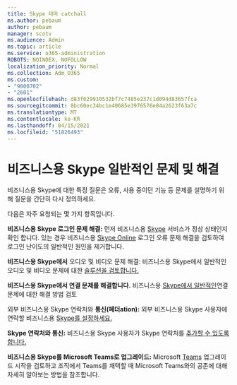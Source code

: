 ```yaml
---
title: Skype 테마 catchall
ms.author: pebaum
author: pebaum
manager: scotv
ms.audience: Admin
ms.topic: article
ms.service: o365-administration
ROBOTS: NOINDEX, NOFOLLOW
localization_priority: Normal
ms.collection: Adm_O365
ms.custom:
- "9000702"
- "2601"
ms.openlocfilehash: d83f029910532bf7c7485e237c1d094d83657fca
ms.sourcegitcommit: 8bc60ec34bc1e40685e3976576e04a2623f63a7c
ms.translationtype: MT
ms.contentlocale: ko-KR
ms.lasthandoff: 04/15/2021
ms.locfileid: "51826493"
---
```

# <a name="skype-for-business-common-issues-and-resolutions"></a>비즈니스용 Skype 일반적인 문제 및 해결 

비즈니스용 Skype에 대한 특정 질문은 오류, 사용 중이던 기능 등 문제를 설명하기 위해 질문을 간단히 다시 정의하세요. 

다음은 자주 요청되는 몇 가지 항목입니다.

**비즈니스용 Skype 로그인 문제 해결:** 먼저 비즈니스용 [Skype](https://admin.microsoft.com/Adminportal/Home?source=applauncher#/servicehealth) 서비스가 정상 상태인지 확인 합니다. 있는 경우 비즈니스용 [Skype Online](https://docs.microsoft.com/SkypeForBusiness/set-up-skype-for-business-online/troubleshooting-sign-in-errors-for-admins#check-for-common-causes-of-skype-for-business-online-sign-in-errors) 로그인 오류 문제 해결을 검토하여 로그인 난이도의 일반적인 원인을 제거합니다.
 
**비즈니스용 Skype에서** 오디오 및 비디오 문제 해결: 비즈니스용 Skype에서 일반적인 오디오 및 비디오 문제에 대한 [솔루션을 검토합니다.](https://support.office.com/article/Troubleshoot-audio-and-video-in-Skype-for-Business-62777bc6-c52b-47ae-84ba-a8905c3b71dc) 

**비즈니스용 Skype에서 연결 문제를 해결합니다.** 비즈니스용 [Skype에서 일반적인](https://support.office.com/article/troubleshoot-connection-issues-in-skype-for-business-ca302828-783f-425c-bbe2-356348583771)연결 문제에 대한 해결 방법 검토

외부 비즈니스용 Skype 연락처와 **통신(페더ation):** 외부 비즈니스용 Skype 사용자에 연락할 비즈니스용 [Skype를 설정하세요.](https://docs.microsoft.com/SkypeForBusiness/set-up-skype-for-business-online/allow-users-to-contact-external-skype-for-business-users)

**Skype 연락처와 통신:** 비즈니스용 Skype 사용자가 Skype 연락처를 [추가할 수 있도록 합니다.](https://docs.microsoft.com/SkypeForBusiness/set-up-skype-for-business-online/let-skype-for-business-users-add-skype-contacts)

**비즈니스용 Skype를 Microsoft Teams로 업그레이드:** Microsoft [Teams](https://docs.microsoft.com/microsoftteams/upgrade-start-here) 업그레이드 시작을 검토하고 조직에서 [](https://docs.microsoft.com/microsoftteams/coexistence-chat-calls-presence) Teams를 채택할 때 Microsoft Teams와의 공존에 대해 자세히 알아보는 방법을 참조합니다. 